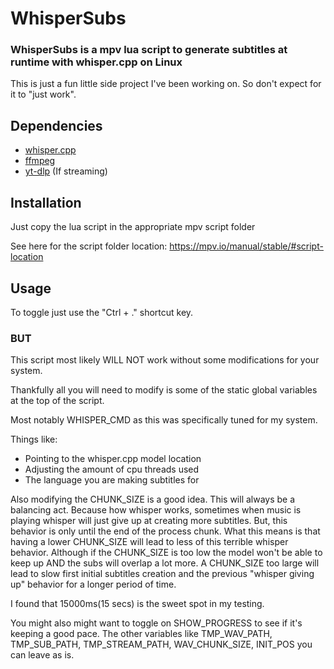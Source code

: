 # WhisperSubs
### WhisperSubs is a mpv lua script to generate subtitles at runtime with whisper.cpp on Linux

This is just a fun little side project I've been working on. So don't expect for it to "just work".

## Dependencies
- [whisper.cpp](https://github.com/ggerganov/whisper.cpp)
- [ffmpeg](https://ffmpeg.org/)
- [yt-dlp](https://github.com/yt-dlp/yt-dlp)  (If streaming)
## Installation 

Just copy the lua script in the appropriate mpv script folder

See here for the script folder location: https://mpv.io/manual/stable/#script-location

## Usage 

To toggle just use the "Ctrl + ." shortcut key.

### BUT
This script most likely WILL NOT work without some modifications for your system.

Thankfully all you will need to modify is some of the static global variables at the top of the script.

Most notably WHISPER_CMD as this was specifically tuned for my system.

Things like:
- Pointing to the whisper.cpp model location
- Adjusting the amount of cpu threads used
- The language you are making subtitles for

Also modifying the CHUNK_SIZE is a good idea. This will always be a balancing act. Because how whisper works, sometimes when music is playing whisper will just give up at creating more subtitles. But, this behavior is only until the end of the process chunk. What this means is that having a lower CHUNK_SIZE will lead to less of this terrible whisper behavior. Although if the CHUNK_SIZE is too low the model won't be able to keep up AND the subs will overlap a lot more. A CHUNK_SIZE too large will lead to slow first initial subtitles creation and the previous "whisper giving up" behavior for a longer period of time.

I found that 15000ms(15 secs) is the sweet spot in my testing.

You might also might want to toggle on SHOW_PROGRESS to see if it's keeping a good pace.
The other variables like TMP_WAV_PATH, TMP_SUB_PATH, TMP_STREAM_PATH, WAV_CHUNK_SIZE, INIT_POS you can leave as is.


